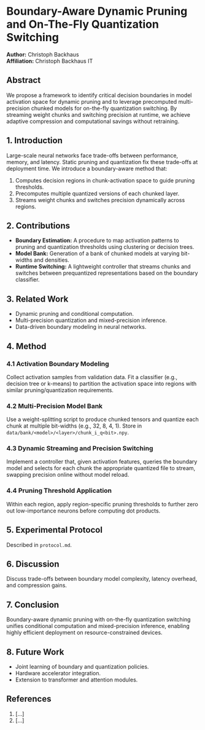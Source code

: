 # Boundary-Aware Dynamic Pruning and On-The-Fly Quantization Switching

**Author:** Christoph Backhaus  
**Affiliation:** Christoph Backhaus IT

## Abstract
We propose a framework to identify critical decision boundaries in model activation space for dynamic pruning and to leverage precomputed multi-precision chunked models for on-the-fly quantization switching. By streaming weight chunks and switching precision at runtime, we achieve adaptive compression and computational savings without retraining.

## 1. Introduction
Large-scale neural networks face trade-offs between performance, memory, and latency. Static pruning and quantization fix these trade-offs at deployment time. We introduce a boundary-aware method that:
1. Computes decision regions in chunk-activation space to guide pruning thresholds.
2. Precomputes multiple quantized versions of each chunked layer.
3. Streams weight chunks and switches precision dynamically across regions.

## 2. Contributions
- **Boundary Estimation:** A procedure to map activation patterns to pruning and quantization thresholds using clustering or decision trees.
- **Model Bank:** Generation of a bank of chunked models at varying bit-widths and densities.
- **Runtime Switching:** A lightweight controller that streams chunks and switches between prequantized representations based on the boundary classifier.

## 3. Related Work
- Dynamic pruning and conditional computation.
- Multi-precision quantization and mixed-precision inference.
- Data-driven boundary modeling in neural networks.

## 4. Method
### 4.1 Activation Boundary Modeling
Collect activation samples from validation data. Fit a classifier (e.g., decision tree or k-means) to partition the activation space into regions with similar pruning/quantization requirements.

### 4.2 Multi-Precision Model Bank
Use a weight-splitting script to produce chunked tensors and quantize each chunk at multiple bit-widths (e.g., 32, 8, 4, 1). Store in `data/bank/<model>/<layer>/chunk_i_q<bit>.npy`.

### 4.3 Dynamic Streaming and Precision Switching
Implement a controller that, given activation features, queries the boundary model and selects for each chunk the appropriate quantized file to stream, swapping precision online without model reload.

### 4.4 Pruning Threshold Application
Within each region, apply region-specific pruning thresholds to further zero out low-importance neurons before computing dot products.

## 5. Experimental Protocol
Described in `protocol.md`.

## 6. Discussion
Discuss trade-offs between boundary model complexity, latency overhead, and compression gains.

## 7. Conclusion
Boundary-aware dynamic pruning with on-the-fly quantization switching unifies conditional computation and mixed-precision inference, enabling highly efficient deployment on resource-constrained devices.

## 8. Future Work
- Joint learning of boundary and quantization policies.
- Hardware accelerator integration.
- Extension to transformer and attention modules.

## References
1. [...]
2. [...]
